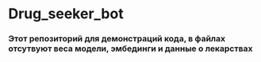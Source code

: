 # Drug_seeker_bot

### Этот репозиторий для демонстраций кода, в файлах отсутвуют веса модели, эмбединги и данные о лекарствах  

